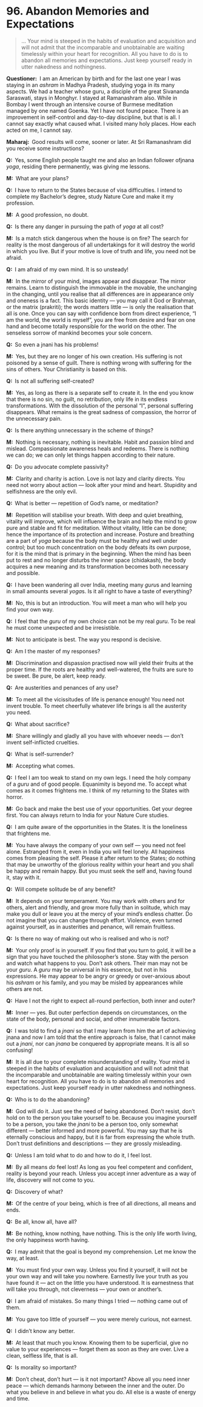 # 96. Abandon Memories and Expectations

>… Your mind is steeped in the habits of evaluation and acquisition and will not admit that the incomparable and unobtainable are waiting 
timelessly within your heart for recognition. All you have to do is to abandon all memories and 
expectations. Just keep yourself ready in utter nakedness and nothingness.

**Questioner:**&ensp;I am an American by birth and for the last one year I was staying in an *ashram* in Madhya Pradesh, studying <span data-tippy-content="One of the six systems of the Hindu philosophy (from <em>yoj</em>, to yoke or join). <em>Yoga</em> teaches the means by which the individual spirit (<em>jivatma</em>) can be joined or united with the universal spirit (<em>Paramatma</em>).">yoga</span> in its many aspects. We had a teacher whose <span data-tippy-content="Spiritual teacher, preceptor.">guru</span>, a disciple of the great Sivananda Saraswati, stays in Monghyr. I stayed at Ramanashram also. While in Bombay I went through an intensive course of Burmese meditation managed by one named Goenka. Yet I have not found peace. There is an improvement in self-control and day-to-day discipline, but that is all. I cannot say exactly what caused what. I visited many holy places. How each acted on me, I cannot 
say.

**Maharaj:**&ensp;Good results will come, sooner or later. At Sri Ramanashram did you receive some 
instructions?

**Q:**&ensp;Yes, some English people taught me and also an Indian follower of<span data-tippy-content="Knowledge, especially the higher knowledge derived from meditation; “closely related to the knowledge of Brahman”. (<em>jna</em>, to know; <em>jnani</em>, the knower).">jnana</span> *yoga*, residing there permanently, was giving me lessons.

**M:**&ensp;What are your plans?

**Q:**&ensp;I have to return to the States because of visa difficulties. I intend to complete my Bachelor’s degree, study
Nature Cure and make it my profession.

**M:**&ensp;A good profession, no doubt.

**Q:**&ensp;Is there any danger in pursuing the path of *yoga* at all cost?

**M:**&ensp;Is a match stick dangerous when the house is on fire? The search for reality is the most 
dangerous of all undertakings for it will destroy the world in which you live. But if your motive is love 
of truth and life, you need not be afraid.

**Q:**&ensp;I am afraid of my own mind. It is so unsteady!

**M:**&ensp;In the mirror of your mind, images appear and disappear. The mirror remains. Learn to 
distinguish the immovable in the movable, the unchanging in the changing, until you realise that all 
differences are in appearance only and oneness is a fact. This basic identity — you may call it God or 
Brahman, or the matrix (<span data-tippy-content="The cosmic substance, the original uncaused cause of phenomenal existence, which is formless, limitless, immobile, eternal and all-pervasive, also called <em>avyakta</em>.">prakriti</span>); the words matters little — is only the realisation that all is one. 
Once you can say with confidence born from direct experience, “I am the world, the world is myself”, 
you are free from desire and fear on one hand and become totally responsible for the world on the 
other. The senseless sorrow of mankind becomes your sole concern.

**Q:**&ensp;So even a <span data-tippy-content="The knower, especially of the higher knowledge derived from meditation; “closely related to the knowledge of Brahman”.">jnani</span> has his problems!

**M:**&ensp;Yes, but they are no longer of his own creation. His suffering is not poisoned by a sense of guilt. 
There is nothing wrong with suffering for the sins of others. Your Christianity is based on this.

**Q:**&ensp;Is not all suffering self-created?

**M:**&ensp;Yes, as long as there is a separate self to create it. In the end you know that there is no sin, no 
guilt, no retribution, only life in its endless transformations. With the dissolution of the personal “I”, 
personal suffering disappears. What remains is the great sadness of compassion, the horror of the 
unnecessary pain.

**Q:**&ensp;Is there anything unnecessary in the scheme of things?

**M:**&ensp;Nothing is necessary, nothing is inevitable. Habit and passion blind and mislead. 
Compassionate awareness heals and redeems. There is nothing we can do; we can only let things 
happen according to their nature.

**Q:**&ensp;Do you advocate complete passivity?

**M:**&ensp;Clarity and charity is action. Love is not lazy and clarity directs. You need not worry about 
action — look after your mind and heart. Stupidity and selfishness are the only evil.

**Q:**&ensp;What is better — repetition of God’s name, or meditation?

**M:**&ensp;Repetition will stabilise your breath. With deep and quiet breathing, vitality will improve, which
will influence the brain and help the mind to grow pure and stable and fit for meditation. Without 
vitality, little can be done; hence the importance of its protection and increase. Posture and 
breathing are a part of *yoga* because the body must be healthy and well under control; but too much 
concentration on the body defeats its own purpose, for it is the mind that is primary in the beginning. 
When the mind has been put to rest and no longer disturbs the inner space (<span data-tippy-content="[<em>chit</em>, to perceive + <em>akash</em>, expanse, sky] <em>Brahman</em> in its aspect of limitless knowledge, the expanse of awareness. Variously used for consciousness, individual as well as universal.">chidakash</span>), the body 
acquires a new meaning and its transformation becomes both necessary and possible.

**Q:**&ensp;I have been wandering all over India, meeting many *guru*s and learning in small amounts several 
*yoga*s. Is it all right to have a taste of everything?

**M:**&ensp;No, this is but an introduction. You will meet a man who will help you find your own way.

**Q:**&ensp;I feel that the *guru* of my own choice can not be my real *guru*. To be real he must come 
unexpected and be irresistible.

**M:**&ensp;Not to anticipate is best. The way you respond is decisive.

**Q:**&ensp;Am I the master of my responses?

**M:**&ensp;Discrimination and dispassion practised now will yield their fruits at the proper time. If the roots 
are healthy and well-watered, the fruits are sure to be sweet. Be pure, be alert, keep ready.

**Q:**&ensp;Are austerities and penances of any use?

**M:**&ensp;To meet all the vicissitudes of life is penance enough! You need not invent trouble. To meet 
cheerfully whatever life brings is all the austerity you need.

**Q:**&ensp;What about sacrifice?

**M:**&ensp;Share willingly and gladly all you have with whoever needs — don’t invent self-inflicted cruelties.

**Q:**&ensp;What is self-surrender?

**M:**&ensp;Accepting what comes.

**Q:**&ensp;I feel I am too weak to stand on my own legs. I need the holy company of a *guru* and of good 
people. Equanimity is beyond me. To accept what comes as it comes frightens me. I think of my 
returning to the States with horror.

**M:**&ensp;Go back and make the best use of your opportunities. Get your degree first. You can 
always return to India for your Nature Cure studies.

**Q:**&ensp;I am quite aware of the opportunities in the States. It is the loneliness that frightens me.

**M:**&ensp;You have always the company of your own self — you need not feel alone. Estranged from it, 
even in India you will feel lonely. All happiness comes from pleasing the self. Please it after return 
to the States; do nothing that may be unworthy of the glorious reality within your heart and you shall 
be happy and remain happy. But you must seek the self and, having found it, stay with it.

**Q:**&ensp;Will compete solitude be of any benefit?

**M:**&ensp;It depends on your temperament. You may work with others and for others, alert and friendly, 
and grow more fully than in solitude, which may make you dull or leave you at the mercy of your 
mind’s endless chatter. Do not imagine that you can change through effort. Violence, even turned 
against yourself, as in austerities and penance, will remain fruitless.

**Q:**&ensp;Is there no way of making out who is realised and who is not?

**M:**&ensp;Your only proof is in yourself. If you find that you turn to gold, it will be a sign that you have 
touched the philosopher’s stone. Stay with the person and watch what happens to you. Don’t ask 
others. Their man may not be your *guru*. A *guru* may be universal in his essence, but not in his 
expressions. He may appear to be angry or greedy or over-anxious about his *ashram* or his family, 
and you may be misled by appearances while others are not.

**Q:**&ensp;Have I not the right to expect all-round perfection, both inner and outer?

**M:**&ensp;Inner — yes. But outer perfection depends on circumstances, on the state of the body, personal 
and social, and other innumerable factors.

**Q:**&ensp;I was told to find a *jnani* so that I may learn from him the art of achieving <span data-tippy-content="Knowledge, especially the higher knowledge derived from meditation; “closely related to the knowledge of Brahman”. (<em>jna</em>, to know; <em>jnani</em>, the knower).">jnana</span> and now I am 
told that the entire approach is false, that I cannot make out a *jnani*, nor can *jnana* be conquered by 
appropriate means. It is all so confusing!

**M:**&ensp;It is all due to your complete misunderstanding of reality. Your mind is steeped in the habits of 
evaluation and acquisition and will not admit that the incomparable and unobtainable are waiting 
timelessly within your own heart for recognition. All you have to do is to abandon all memories and 
expectations. Just keep yourself ready in utter nakedness and nothingness.

**Q:**&ensp;Who is to do the abandoning?

**M:**&ensp;God will do it. Just see the need of being abandoned. Don’t resist, don’t hold on to the person 
you take yourself to be. Because you imagine yourself to be a person, you take the *jnani* to be a 
person too, only somewhat different — better informed and more powerful. You may say that he is 
eternally conscious and happy, but it is far from expressing the whole truth. Don’t trust definitions 
and descriptions — they are grossly misleading.

**Q:**&ensp;Unless I am told what to do and how to do it, I feel lost.

**M:**&ensp;By all means *do* feel lost! As long as you feel competent and confident, reality is beyond your 
reach. Unless you accept inner adventure as a way of life, discovery will not come to you.

**Q:**&ensp;Discovery of what?

**M:**&ensp;Of the centre of your being, which is free of all directions, all means and ends.

**Q:**&ensp;Be all, know all, have all?

**M:**&ensp;Be nothing, know nothing, have nothing. This is the only life worth living, the only happiness
worth having.

**Q:**&ensp;I may admit that the goal is beyond my comprehension. Let me know the way, at least.

**M:**&ensp;You must find your own way. Unless you find it yourself, it will not be your own way and will take 
you nowhere. Earnestly live your truth as you have found it — act on the little you have understood. 
It is earnestness that will take you through, not cleverness — your own or another’s.

**Q:**&ensp;I am afraid of mistakes. So many things I tried — nothing came out of them.

**M:**&ensp;You gave too little of yourself — you were merely curious, not earnest.

**Q:**&ensp;I didn’t know any better.

**M:**&ensp;At least that much you know. Knowing them to be superficial, give no value to your experiences — 
forget them as soon as they are over. Live a clean, selfless life, that is all.

**Q:**&ensp;Is morality so important?

**M:**&ensp;Don’t cheat, don’t hurt — is it not important? Above all you need inner peace — which demands 
harmony between the inner and the outer. Do what you believe in and believe in what you do. All 
else is a waste of energy and time.


<script>
export default {
  props: ["slot-key"],
  mounted () {
    tippy("[data-tippy-content]", {allowHTML: true});
  }
}
</script>